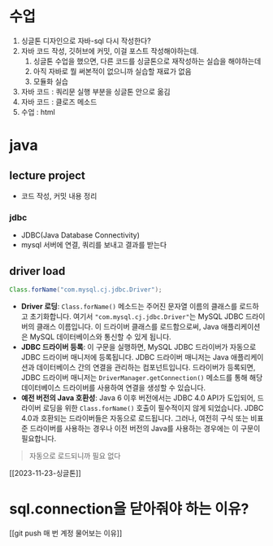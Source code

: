 # 수업
1. 싱글톤 디자인으로 자바-sql 다시 작성한다?
2. 자바 코드 작성, 깃허브에 커밋, 이걸 포스트 작성해야하는데.
	1. 싱글톤 수업을 했으면, 다른 코드를 싱글톤으로 재작성하는 실습을 해야하는데
	2. 아직 자바로 뭘 써본적이 없으니까 실습할 재료가 없음
	3. 모듈화 실습
3. 자바 코드 : 쿼리문 실행 부분을 싱글톤 안으로 옮김
4. 자바 코드 : 클로즈 메소드
5. 수업 : html

# java
## lecture project
- 코드 작성, 커밋 내용 정리
### jdbc
- JDBC(Java Database Connectivity) 
- mysql 서버에 연결, 쿼리를 보내고 결과를 받는다
## driver load
```java
Class.forName("com.mysql.cj.jdbc.Driver");
```
- **Driver 로딩**: `Class.forName()` 메소드는 주어진 문자열 이름의 클래스를 로드하고 초기화합니다. 여기서 `"com.mysql.cj.jdbc.Driver"`는 MySQL JDBC 드라이버의 클래스 이름입니다. 이 드라이버 클래스를 로드함으로써, Java 애플리케이션은 MySQL 데이터베이스와 통신할 수 있게 됩니다.
- **JDBC 드라이버 등록**: 이 구문을 실행하면, MySQL JDBC 드라이버가 자동으로 JDBC 드라이버 매니저에 등록됩니다. JDBC 드라이버 매니저는 Java 애플리케이션과 데이터베이스 간의 연결을 관리하는 컴포넌트입니다. 드라이버가 등록되면, JDBC 드라이버 매니저는 `DriverManager.getConnection()` 메소드를 통해 해당 데이터베이스 드라이버를 사용하여 연결을 생성할 수 있습니다.
- **예전 버전의 Java 호환성**: Java 6 이후 버전에서는 JDBC 4.0 API가 도입되어, 드라이버 로딩을 위한 `Class.forName()` 호출이 필수적이지 않게 되었습니다. JDBC 4.0과 호환되는 드라이버들은 자동으로 로드됩니다. 그러나, 여전히 구식 또는 비표준 드라이버를 사용하는 경우나 이전 버전의 Java를 사용하는 경우에는 이 구문이 필요합니다.

> 자동으로 로드되니까 필요 없다


[[2023-11-23-싱글톤]]



# sql.connection을 닫아줘야 하는 이유?
[[git push 매 번 계정 물어보는 이유]]